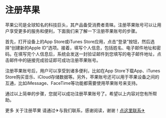# 注册苹果

苹果公司是全球知名的科技巨头，其产品备受消费者青睐。注册苹果账号可以让用户享受更多的服务和便利，下面我们来了解一下注册苹果账号的步骤。

首先，打开设备上的App Store或iTunes Store应用，点击“登录”按钮，然后选择“创建新的Apple ID”选项。接着，填写个人信息，包括姓名、电子邮件地址和密码。在填写完个人信息后，系统会发送一封验证邮件到您填写的电子邮件地址，点击邮件中的链接完成验证即可成功注册苹果账号。

注册苹果账号后，用户可以享受到诸多便利，比如在App Store下载App、iTunes Store购买音乐、iCloud存储数据等。另外，苹果账号还可以用于苹果设备之间的互通，比如iMessage、FaceTime等功能都需要使用苹果账号来支持。

通过以上简单的步骤，您就可以成功注册苹果账号了。希望以上内容对您有所帮助。

更多 关于注册苹果 请通过✈与我们联系，感谢阅读，谢谢！[点这里联系✈](https://c.k02.cc)